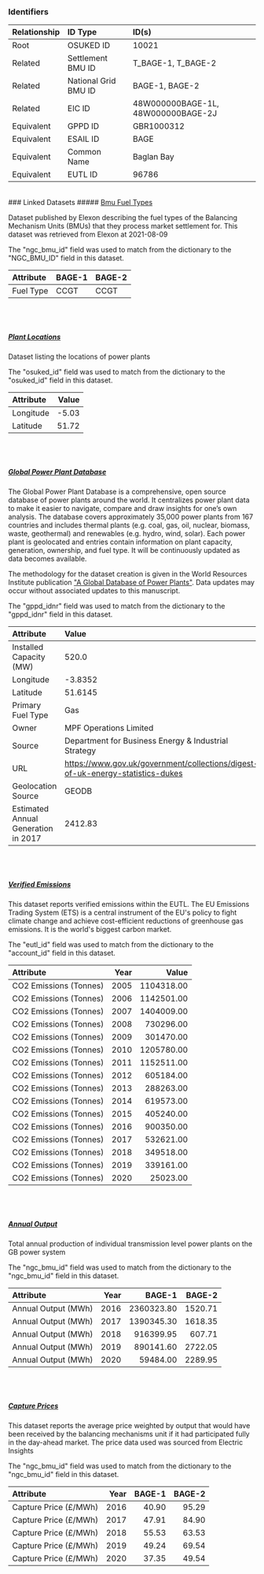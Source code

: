### Identifiers

| Relationship   | ID Type              | ID(s)                              |
|:---------------|:---------------------|:-----------------------------------|
| Root           | OSUKED ID            | 10021                              |
| Related        | Settlement BMU ID    | T_BAGE-1, T_BAGE-2                 |
| Related        | National Grid BMU ID | BAGE-1, BAGE-2                     |
| Related        | EIC ID               | 48W000000BAGE-1L, 48W000000BAGE-2J |
| Equivalent     | GPPD ID              | GBR1000312                         |
| Equivalent     | ESAIL ID             | BAGE                               |
| Equivalent     | Common Name          | Baglan Bay                         |
| Equivalent     | EUTL ID              | 96786                              |

<br>
### Linked Datasets
##### <a href="https://raw.githubusercontent.com/OSUKED/Dictionary-Datasets/main/datasets/bmu-fuel-types/datapackage.json">Bmu Fuel Types</a>

Dataset published by Elexon describing the fuel types of the Balancing Mechanism Units (BMUs) that they process market settlement for. This dataset was retrieved from Elexon at 2021-08-09

The "ngc_bmu_id" field was used to match from the dictionary to the "NGC_BMU_ID" field in this dataset.

| Attribute   | BAGE-1   | BAGE-2   |
|:------------|:---------|:---------|
| Fuel Type   | CCGT     | CCGT     |

<br><br>
##### <a href="https://raw.githubusercontent.com/OSUKED/Dictionary-Datasets/main/datasets/plant-locations/datapackage.json">Plant Locations</a>

Dataset listing the locations of power plants

The "osuked_id" field was used to match from the dictionary to the "osuked_id" field in this dataset.

| Attribute   |   Value |
|:------------|--------:|
| Longitude   |   -5.03 |
| Latitude    |   51.72 |

<br><br>
##### <a href="https://raw.githubusercontent.com/OSUKED/Dictionary-Datasets/main/datasets/global-power-plant-database/datapackage.json">Global Power Plant Database</a>

The Global Power Plant Database is a comprehensive, open source database of power plants around the world. It centralizes power plant data to make it easier to navigate, compare and draw insights for one’s own analysis. The database covers approximately 35,000 power plants from 167 countries and includes thermal plants (e.g. coal, gas, oil, nuclear, biomass, waste, geothermal) and renewables (e.g. hydro, wind, solar). Each power plant is geolocated and entries contain information on plant capacity, generation, ownership, and fuel type. It will be continuously updated as data becomes available. 

The methodology for the dataset creation is given in the World Resources Institute publication ["A Global Database of Power Plants"](https://www.wri.org/research/global-database-power-plants). Data updates may occur without associated updates to this manuscript.

The "gppd_idnr" field was used to match from the dictionary to the "gppd_idnr" field in this dataset.

| Attribute                           | Value                                                                          |
|:------------------------------------|:-------------------------------------------------------------------------------|
| Installed Capacity (MW)             | 520.0                                                                          |
| Longitude                           | -3.8352                                                                        |
| Latitude                            | 51.6145                                                                        |
| Primary Fuel Type                   | Gas                                                                            |
| Owner                               | MPF Operations Limited                                                         |
| Source                              | Department for Business Energy & Industrial Strategy                           |
| URL                                 | https://www.gov.uk/government/collections/digest-of-uk-energy-statistics-dukes |
| Geolocation Source                  | GEODB                                                                          |
| Estimated Annual Generation in 2017 | 2412.83                                                                        |

<br><br>
##### <a href="https://raw.githubusercontent.com/OSUKED/Dictionary-Datasets/main/datasets/verified-emissions/datapackage.json">Verified Emissions</a>

This dataset reports verified emissions within the EUTL. The EU Emissions Trading System (ETS) is a central instrument of the EU's policy to fight climate change and achieve cost-efficient reductions of greenhouse gas emissions. It is the world's biggest carbon market.

The "eutl_id" field was used to match from the dictionary to the "account_id" field in this dataset.

| Attribute              |   Year |      Value |
|:-----------------------|-------:|-----------:|
| CO2 Emissions (Tonnes) |   2005 | 1104318.00 |
| CO2 Emissions (Tonnes) |   2006 | 1142501.00 |
| CO2 Emissions (Tonnes) |   2007 | 1404009.00 |
| CO2 Emissions (Tonnes) |   2008 |  730296.00 |
| CO2 Emissions (Tonnes) |   2009 |  301470.00 |
| CO2 Emissions (Tonnes) |   2010 | 1205780.00 |
| CO2 Emissions (Tonnes) |   2011 | 1152511.00 |
| CO2 Emissions (Tonnes) |   2012 |  605184.00 |
| CO2 Emissions (Tonnes) |   2013 |  288263.00 |
| CO2 Emissions (Tonnes) |   2014 |  619573.00 |
| CO2 Emissions (Tonnes) |   2015 |  405240.00 |
| CO2 Emissions (Tonnes) |   2016 |  900350.00 |
| CO2 Emissions (Tonnes) |   2017 |  532621.00 |
| CO2 Emissions (Tonnes) |   2018 |  349518.00 |
| CO2 Emissions (Tonnes) |   2019 |  339161.00 |
| CO2 Emissions (Tonnes) |   2020 |   25023.00 |

<br><br>
##### <a href="https://raw.githubusercontent.com/OSUKED/Dictionary-Datasets/main/datasets/annual-output/datapackage.json">Annual Output</a>

Total annual production of individual transmission level power plants on the GB power system

The "ngc_bmu_id" field was used to match from the dictionary to the "ngc_bmu_id" field in this dataset.

| Attribute           |   Year |     BAGE-1 |   BAGE-2 |
|:--------------------|-------:|-----------:|---------:|
| Annual Output (MWh) |   2016 | 2360323.80 |  1520.71 |
| Annual Output (MWh) |   2017 | 1390345.30 |  1618.35 |
| Annual Output (MWh) |   2018 |  916399.95 |   607.71 |
| Annual Output (MWh) |   2019 |  890141.60 |  2722.05 |
| Annual Output (MWh) |   2020 |   59484.00 |  2289.95 |

<br><br>
##### <a href="https://raw.githubusercontent.com/OSUKED/Dictionary-Datasets/main/datasets/capture-prices/datapackage.json">Capture Prices</a>

This dataset reports the average price weighted by output that would have been received by the balancing mechanisms unit if it had participated fully in the day-ahead market. The price data used was sourced from Electric Insights

The "ngc_bmu_id" field was used to match from the dictionary to the "ngc_bmu_id" field in this dataset.

| Attribute             |   Year |   BAGE-1 |   BAGE-2 |
|:----------------------|-------:|---------:|---------:|
| Capture Price (£/MWh) |   2016 |    40.90 |    95.29 |
| Capture Price (£/MWh) |   2017 |    47.91 |    84.90 |
| Capture Price (£/MWh) |   2018 |    55.53 |    63.53 |
| Capture Price (£/MWh) |   2019 |    49.24 |    69.54 |
| Capture Price (£/MWh) |   2020 |    37.35 |    49.54 |
